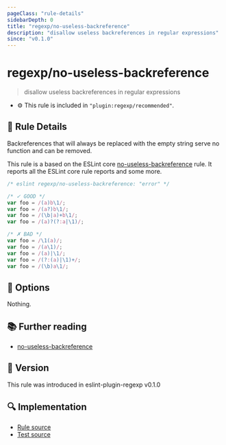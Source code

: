 ```yaml
---
pageClass: "rule-details"
sidebarDepth: 0
title: "regexp/no-useless-backreference"
description: "disallow useless backreferences in regular expressions"
since: "v0.1.0"
---
```

# regexp/no-useless-backreference

> disallow useless backreferences in regular expressions

- :gear: This rule is included in `"plugin:regexp/recommended"`.

## :book: Rule Details

Backreferences that will always be replaced with the empty string serve no function and can be removed.

This rule is a based on the ESLint core [no-useless-backreference] rule. It reports all the ESLint core rule reports and some more.

<eslint-code-block>

```js
/* eslint regexp/no-useless-backreference: "error" */

/* ✓ GOOD */
var foo = /(a)b\1/;
var foo = /(a?)b\1/;
var foo = /(\b|a)+b\1/;
var foo = /(a)?(?:a|\1)/;

/* ✗ BAD */
var foo = /\1(a)/;
var foo = /(a\1)/;
var foo = /(a)|\1/;
var foo = /(?:(a)|\1)+/;
var foo = /(\b)a\1/;
```

</eslint-code-block>

## :wrench: Options

Nothing.

## :books: Further reading

- [no-useless-backreference]

[no-useless-backreference]: https://eslint.org/docs/rules/no-useless-backreference

## :rocket: Version

This rule was introduced in eslint-plugin-regexp v0.1.0

## :mag: Implementation

- [Rule source](https://github.com/ota-meshi/eslint-plugin-regexp/blob/master/lib/rules/no-useless-backreference.ts)
- [Test source](https://github.com/ota-meshi/eslint-plugin-regexp/blob/master/tests/lib/rules/no-useless-backreference.ts)
